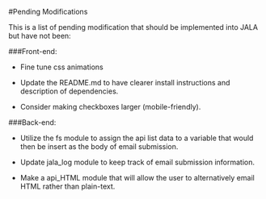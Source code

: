 #Pending Modifications

This is a list of pending modification that should be implemented
into JALA but have not been:

###Front-end:

  - Fine tune css animations

  - Update the README.md to have clearer install instructions
    and description of dependencies.

  - Consider making checkboxes larger (mobile-friendly).


###Back-end:

  - Utilize the fs module to assign the api list data to
    a variable that would then be insert as the body of
    email submission.

  - Update jala_log module to keep track of email submission
    information.

  - Make a api_HTML module that will allow the user to alternatively
    email HTML rather than plain-text.
